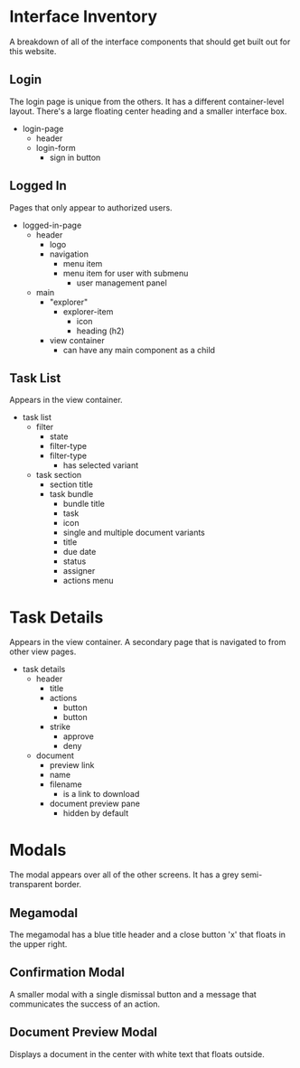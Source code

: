 # Interface Inventory

A breakdown of all of the interface components that should get built out for
this website.

## Login

The login page is unique from the others. It has a different container-level
layout. There's a large floating center heading and a smaller interface box.

* login-page
  * header
  * login-form
    * sign in button

## Logged In

Pages that only appear to authorized users.

* logged-in-page
  * header
    * logo
    * navigation
      * menu item
      * menu item for user with submenu
        * user management panel
  * main
    * "explorer"
      * explorer-item
        * icon
        * heading (h2)
    * view container
      * can have any main component as a child

## Task List

Appears in the view container.

* task list
  * filter
    * state
    * filter-type
    * filter-type
      * has selected variant
  * task section
    * section title
    * task bundle
      * bundle title
      * task
       * icon
        * single and multiple document variants
       * title
       * due date
       * status
       * assigner
       * actions menu

# Task Details

Appears in the view container. A secondary page that is navigated to from other
view pages.

* task details
  * header
    * title
    * actions
      * button
      * button
    * strike
      * approve
      * deny
  * document
    * preview link
    * name
    * filename
      * is a link to download
    * document preview pane
      * hidden by default

# Modals

The modal appears over all of the other screens. It has a grey
semi-transparent border.

## Megamodal

The megamodal has a blue title header and a close button 'x' that floats in the
upper right.

## Confirmation Modal

A smaller modal with a single dismissal button and a message that communicates
the success of an action.

## Document Preview Modal

Displays a document in the center with white text that floats outside.
